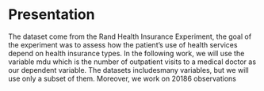 # Presentation

The dataset come from the Rand Health Insurance Experiment, the goal of the experiment was to assess
how the patient’s use of health services depend on health insurance types. In the following work, we will
use the variable mdu which is the number of outpatient visits to a medical doctor as our dependent variable.
The datasets includesmany variables, but we will use only a subset of them. Moreover, we work on 20186
observations
